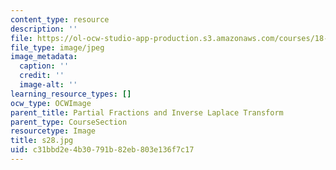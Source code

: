 ```yaml
---
content_type: resource
description: ''
file: https://ol-ocw-studio-app-production.s3.amazonaws.com/courses/18-03sc-differential-equations-fall-2011/c31bbd2e4b30791b82eb803e136f7c17_s28.jpg
file_type: image/jpeg
image_metadata:
  caption: ''
  credit: ''
  image-alt: ''
learning_resource_types: []
ocw_type: OCWImage
parent_title: Partial Fractions and Inverse Laplace Transform
parent_type: CourseSection
resourcetype: Image
title: s28.jpg
uid: c31bbd2e-4b30-791b-82eb-803e136f7c17
---
```


